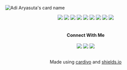 ![Adi Aryasuta's card name](https://cardivo.vercel.app/api?name=Adi%20Aryasuta&description=Software%20engineering%20student%20at%20SMK%20N%201%20Denpasar&image=https://avatars.githubusercontent.com/u/71261331?v=4&backgroundColor=%2424240&instagram=adiiaryasutaa&github=adiiaryasutaa&twitter=lolcecep&fontColor=%23ffffff&iconColor=%23ffffff&pattern=brickWall&colorPattern=%23181818)

<div align="center">
  
  <div>
    <img src="https://img.shields.io/badge/c++-%23195A8F.svg?&style=for-the-badge&logo=cplusplus&logoColor=%23ffffff"/>
    <img src="https://img.shields.io/badge/java-%23E40404.svg?&style=for-the-badge&logo=java&logoColor=%23ffffff"/>
    <img src="https://img.shields.io/badge/python-%231E4562.svg?&style=for-the-badge&logo=python&logoColor=%23ffffff"/>
    <img src="https://img.shields.io/badge/javascript-%23FFE927.svg?&style=for-the-badge&logo=javascript&logoColor=%23242424"/>
    <img src="https://img.shields.io/badge/django-%23003D2B.svg?&style=for-the-badge&logo=django&logoColor=%23ffffff"/>
    <img src="https://img.shields.io/badge/bootstrap-%235F2BAA.svg?&style=for-the-badge&logo=bootstrap&logoColor=%23ffffff"/>
    <img src="https://img.shields.io/badge/tailwind%20css-%2323A4BA.svg?&style=for-the-badge&logo=tailwind%20css&logoColor=%23ffffff"/>
    <img src="https://img.shields.io/badge/node%20js-%238CC849.svg?&style=for-the-badge&logo=nodedotjs&logoColor=%23ffffff"/>
    <img src="https://img.shields.io/badge/mysql-%23EF9215.svg?&style=for-the-badge&logo=mysql&logoColor=%23ffffff"/>
  </div>
  
  <br>
  
  <div>
    <h4>Connect With Me</h4>
    <a href="mailto:adiaryasuta.dev@gmail.com" style="text-decoration: none;">
      <img src="https://img.shields.io/badge/email-%23EA4335?&style=for-the-badge&logo=gmail&logoColor=white"/>
    </a>
    <a href="https://twitter.com/lolcecep" style="text-decoration: none;">
      <img src="https://img.shields.io/badge/twitter-%231DA1F2?&style=for-the-badge&logo=twitter&logoColor=white"/>
    </a>
    <a href="https://instagram.com/adiiaryasutaa" style="text-decoration: none;">
      <img src="https://img.shields.io/badge/instagram-%23E4405F?&style=for-the-badge&logo=instagram&logoColor=white"/>
    </a>
  </div>
  
  <br>
  
  Made using [cardivo](https://github.com/satyawikananda/cardivo) and [shields.io](https://shields.io/)
  
</div>
